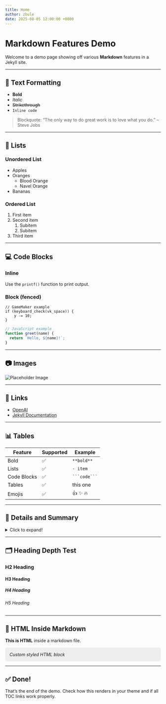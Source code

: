 ```yaml
---
title: Home
author: zbule
date: 2025-08-05 12:00:00 +0000
---
```


# Markdown Features Demo

Welcome to a demo page showing off various **Markdown** features in a Jekyll site.

---

## 📝 Text Formatting

- **Bold**
- *Italic*
- ~~Strikethrough~~
- `Inline code`

> Blockquote: “The only way to do great work is to love what you do.” – Steve Jobs

---

## 🔢 Lists

### Unordered List

- Apples
- Oranges
  - Blood Orange
  - Navel Orange
- Bananas

### Ordered List

1. First item
2. Second item
   1. Subitem
   2. Subitem
3. Third item

---

## 💻 Code Blocks

### Inline

Use the `printf()` function to print output.

### Block (fenced)

```gml
// GameMaker example
if (keyboard_check(vk_space)) {
    y -= 10;
}
````

```js
// JavaScript example
function greet(name) {
  return `Hello, ${name}!`;
}
```

---

## 📷 Images

![Placeholder Image](https://via.placeholder.com/300x150.png?text=Markdown+Image)

---

## 🔗 Links

- [OpenAI](https://openai.com)
- [Jekyll Documentation](https://jekyllrb.com/docs/)

---

## 📊 Tables

| Feature     | Supported | Example        |
| ----------- | --------- | -------------- |
| Bold        | ✅         | `**bold**`     |
| Lists       | ✅         | `- item`       |
| Code Blocks | ✅         | ` ```code``` ` |
| Tables      | ✅         | this one       |
| Emojis      | ✅         | 👍 ✨ 🔥        |

---

## 🧩 Details and Summary

<details>
<summary>Click to expand!</summary>

This is hidden by default but visible when expanded.

```python
def hello():
    print("Hello, world!")
```

</details>

---

## 🗂 Heading Depth Test

### H2 Heading

#### H3 Heading

##### H4 Heading

###### H5 Heading

---

## 🧪 HTML Inside Markdown

<p><strong>This is HTML</strong> inside a markdown file.</p>

<div style="padding: 1em; background: #eee; border-radius: 6px;">
  <em>Custom styled HTML block</em>
</div>

---

## ✅ Done!

That’s the end of the demo. Check how this renders in your theme and if all TOC links work properly.

